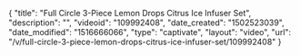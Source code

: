 {
    "title": "Full Circle 3-Piece Lemon Drops Citrus Ice Infuser Set",
    "description": "",
    "videoid": "109992408",
    "date_created": "1502523039",
    "date_modified": "1516666066",
    "type": "captivate",
    "layout": "video",
    "url": "\/v\/full-circle-3-piece-lemon-drops-citrus-ice-infuser-set\/109992408"
}